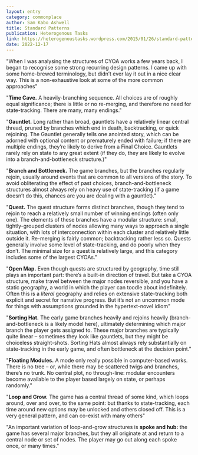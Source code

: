 ```yaml
---
layout: entry
category: commonplace
author: Sam Kabo Ashwell
title: Standard Patterns
publication: Heterogenous Tasks
link: https://heterogenoustasks.wordpress.com/2015/01/26/standard-patterns-in-choice-based-games/
date: 2022-12-17
---
```


"When I was analysing the structures of CYOA works a few years back, I began to recognise some strong recurring design patterns. I came up with some home-brewed terminology, but didn’t ever lay it out in a nice clear way. This is a non-exhaustive look at some of the more common approaches"

"**Time Cave.** A heavily-branching sequence. All choices are of roughly equal significance; there is little or no re-merging, and therefore no need for state-tracking. There are many, many endings."

"**Gauntlet.** Long rather than broad, gauntlets have a relatively linear central thread, pruned by branches which end in death, backtracking, or quick rejoining. The Gauntlet generally tells one anointed story, which can be adorned with optional content or prematurely ended with failure; if there are multiple endings, they’re likely to derive from a Final Choice. Gauntlets rarely rely on state to any great extent (if they do, they are likely to evolve into a branch-and-bottleneck structure.)"

"**Branch and Bottleneck.** The game branches, but the branches regularly rejoin, usually around events that are common to all versions of the story. To avoid obliterating the effect of past choices, branch-and-bottleneck structures almost always rely on heavy use of state-tracking (if a game doesn’t do this, chances are you are dealing with a gauntlet)."

"**Quest.** The quest structure forms distinct branches, though they tend to rejoin to reach a relatively small number of winning endings (often only one). The elements of these branches have a modular structure: small, tightly-grouped clusters of nodes allowing many ways to approach a single situation, with lots of interconnection within each cluster and relatively little outside it. Re-merging is fairly common; backtracking rather less so. Quests generally involve some level of state-tracking, and do poorly when they don’t. The minimal size for a quest is relatively large, and this category includes some of the largest CYOAs."

"**Open Map.** Even though quests are structured by geography, time still plays an important part: there’s a built-in direction of travel. But take a CYOA structure, make travel between the major nodes reversible, and you have a static geography, a world in which the player can toodle about indefinitely. Often this is a *literal* geography and relies on extensive state-tracking both explicit and secret for narrative progress. But it’s not an uncommon mode for things with assumptions grounded in the hypertext-novel idiom"

"**Sorting Hat.** The early game branches heavily and rejoins heavily (branch-and-bottleneck is a likely model here), ultimately determining which major branch the player gets assigned to. These major branches are typically quite linear – sometimes they look like gauntlets, but they might be choiceless straight-shots. Sorting Hats almost always rely substantially on state-tracking in the early game, and often bottleneck at the decision point."

"**Floating Modules.** A mode only really possible in computer-based works. There is no tree – or, while there may be scattered twigs and branches, there’s no trunk. No central plot, no through-line: modular encounters become available to the player based largely on state, or perhaps randomly."

"**Loop and Grow.** The game has a central thread of some kind, which loops around, over and over, to the same point: but thanks to state-tracking, each time around new options may be unlocked and others closed off. This is a very general pattern, and can co-exist with many others"

"An important variation of loop-and-grow structures is **spoke and hub:** the game has several major branches, but they all originate at and return to a central node or set of nodes. The player may go out along each spoke once, or many times."
